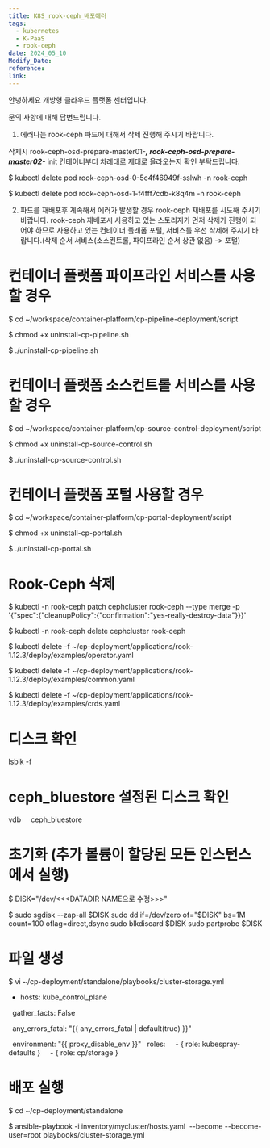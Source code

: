 ```yaml
---
title: K8S_rook-ceph_배포에러
tags:
  - kubernetes
  - K-PaaS
  - rook-ceph
date: 2024_05_10
Modify_Date: 
reference: 
link:
---
```

안녕하세요 개방형 클라우드 플랫폼 센터입니다.

문의 사항에 대해 답변드립니다.

1) 에러나는 rook-ceph 파드에 대해서 삭제 진행해 주시기 바랍니다. 

삭제시 rook-ceph-osd-prepare-master01-*****, rook-ceph-osd-prepare-master02-***** init 컨테이너부터 차례대로 제대로 올라오는지 확인 부탁드립니다.

$ kubectl delete pod rook-ceph-osd-0-5c4f46949f-sslwh -n rook-ceph

$ kubectl delete pod rook-ceph-osd-1-f4fff7cdb-k8q4m -n rook-ceph

2) 파드를 재배포후 계속해서 에러가 발생할 경우 rook-ceph 재배포를 시도해 주시기 바랍니다. rook-ceph 재배포시 사용하고 있는 스토리지가 먼저 삭제가 진행이 되어야 하므로 사용하고 있는 컨테이너 플래폼 포털, 서비스를 우선 삭제해 주시기 바랍니다.(삭제 순서 서비스(소스컨트롤, 파이프라인 순서 상관 없음) -> 포털)

# 컨테이너 플랫폼 파이프라인 서비스를 사용할 경우

$ cd ~/workspace/container-platform/cp-pipeline-deployment/script

$ chmod +x uninstall-cp-pipeline.sh

$ ./uninstall-cp-pipeline.sh

# 컨테이너 플랫폼 소스컨트롤 서비스를 사용할 경우

$ cd ~/workspace/container-platform/cp-source-control-deployment/script

$ chmod +x uninstall-cp-source-control.sh

$ ./uninstall-cp-source-control.sh

# 컨테이너 플랫폼 포털 사용할 경우

$ cd ~/workspace/container-platform/cp-portal-deployment/script

$ chmod +x uninstall-cp-portal.sh

$ ./uninstall-cp-portal.sh

# Rook-Ceph 삭제

$ kubectl -n rook-ceph patch cephcluster rook-ceph --type merge -p '{"spec":{"cleanupPolicy":{"confirmation":"yes-really-destroy-data"}}}'

$ kubectl -n rook-ceph delete cephcluster rook-ceph

$ kubectl delete -f ~/cp-deployment/applications/rook-1.12.3/deploy/examples/operator.yaml

$ kubectl delete -f ~/cp-deployment/applications/rook-1.12.3/deploy/examples/common.yaml

$ kubectl delete -f ~/cp-deployment/applications/rook-1.12.3/deploy/examples/crds.yaml

# 디스크 확인

lsblk -f

# ceph_bluestore 설정된 디스크 확인

vdb     ceph_bluestore

# 초기화 (추가 볼륨이 할당된 모든 인스턴스에서 실행)

$ DISK="/dev/<<<DATADIR NAME으로 수정>>>"

$ sudo sgdisk --zap-all $DISK
sudo dd if=/dev/zero of="$DISK" bs=1M count=100 oflag=direct,dsync
sudo blkdiscard $DISK
sudo partprobe $DISK

# 파일 생성

$ vi ~/cp-deployment/standalone/playbooks/cluster-storage.yml

- hosts: kube_control_plane

  gather_facts: False

  any_errors_fatal: "{{ any_errors_fatal | default(true) }}"

  environment: "{{ proxy_disable_env }}"
  roles:
    - { role: kubespray-defaults }
    - { role: cp/storage }
# 배포 실행

$ cd ~/cp-deployment/standalone

$ ansible-playbook -i inventory/mycluster/hosts.yaml  --become --become-user=root playbooks/cluster-storage.yml